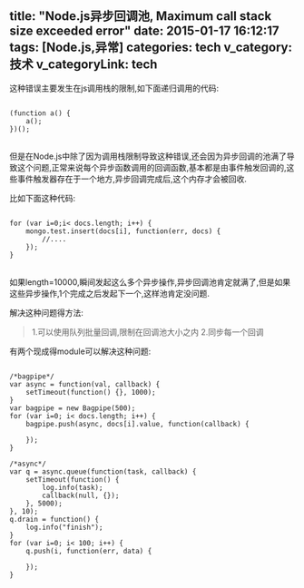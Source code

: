title: "Node.js异步回调池, Maximum call stack size exceeded error"
date: 2015-01-17 16:12:17
tags: [Node.js,异常]
categories: tech
v_category: 技术
v_categoryLink: tech
---
这种错误主要发生在js调用栈的限制,如下面递归调用的代码:

<pre>
<code class="javascript">
(function a() {
	a();
})();
</code>
</pre>

但是在Node.js中除了因为调用栈限制导致这种错误,还会因为异步回调的池满了导致这个问题,正常来说每个异步函数调用的回调函数,基本都是由事件触发回调的,这些事件触发器存在于一个地方,异步回调完成后,这个内存才会被回收.
<!--more-->

比如下面这种代码:
<pre>
<code class="javascript">
for (var i=0;i< docs.length; i++) {
	mongo.test.insert(docs[i], function(err, docs) {
		//....
	});
}
</code>
</pre>

如果length=10000,瞬间发起这么多个异步操作,异步回调池肯定就满了,但是如果这些异步操作,1个完成之后发起下一个,这样池肯定没问题.

解决这种问题得方法:

>1.可以使用队列批量回调,限制在回调池大小之内
2.同步每一个回调

有两个现成得module可以解决这种问题:

<pre>
<code class="nodejs">
/*bagpipe*/
var async = function(val, callback) {
	setTimeout(function() {}, 1000);
}
var bagpipe = new Bagpipe(500);
for (var i=0; i< docs.length; i++) {
	bagpipe.push(async, docs[i].value, function(callback) {

	});
}

/*async*/
var q = async.queue(function(task, callback) {
	setTimeout(function() {
		log.info(task);
		callback(null, {});
	}, 5000);
}, 10);
q.drain = function() {
	log.info("finish");
}
for (var i=0; i< 100; i++) {
	q.push(i, function(err, data) {

	});
}
</code>
</pre>

